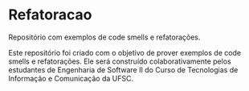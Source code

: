 # Refatoracao
Repositório com exemplos de code smells e refatorações.

Este repositório foi criado com o objetivo de prover exemplos de code smells e refatorações. 
Ele será construído colaborativamente pelos estudantes de Engenharia de Software II do Curso de Tecnologias de Informação e Comunicação da UFSC.
